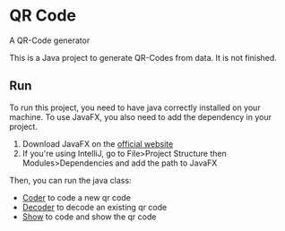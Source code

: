# QR Code

A QR-Code generator

This is a Java project to generate QR-Codes from data. It is not finished.

## Run

To run this project, you need to have java correctly installed on your machine. 
To use JavaFX, you also need to add the dependency in your project.

1. Download JavaFX on the [official website](https://gluonhq.com/products/javafx/)
2. If you're using IntelliJ, go to File>Project Structure then Modules>Dependencies and add the path to JavaFX

Then, you can run the java class:
- [Coder](src/tsp/qrcode/Coder.java) to code a new qr code
- [Decoder](src/tsp/qrcode/Decoder.java) to decode an existing qr code
- [Show](src/tsp/qrcode/Show.java) to code and show the qr code
